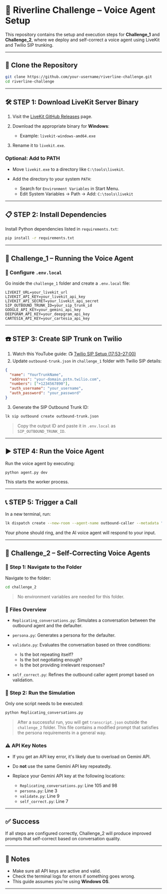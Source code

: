 # 🚀 Riverline Challenge – Voice Agent Setup

This repository contains the setup and execution steps for **Challenge\_1** and **Challenge\_2**, where we deploy and self-correct a voice agent using LiveKit and Twilio SIP trunking.

---

## 📆 Clone the Repository

```bash
git clone https://github.com/your-username/riverline-challenge.git
cd riverline-challenge
```

---

## 🛠️ STEP 1: Download LiveKit Server Binary

1. Visit the [LiveKit GitHub Releases](https://github.com/livekit/livekit-server/releases) page.
2. Download the appropriate binary for **Windows**:

   * Example: `livekit-windows-amd64.exe`
3. Rename it to `livekit.exe`.

### Optional: Add to PATH

* Move `livekit.exe` to a directory like `C:\tools\livekit`.
* Add the directory to your system `PATH`:

  * Search for `Environment Variables` in Start Menu.
  * Edit System Variables → Path → Add: `C:\tools\livekit`

---

## 📋 STEP 2: Install Dependencies

Install Python dependencies listed in `requirements.txt`:

```bash
pip install -r requirements.txt
```

---

## 🎯 Challenge\_1 – Running the Voice Agent

### 🔧 Configure `.env.local`

Go inside the `challenge_1` folder and create a `.env.local` file:

```env
LIVEKIT_URL=your_livekit_url
LIVEKIT_API_KEY=your_livekit_api_key
LIVEKIT_API_SECRET=your_livekit_api_secret
SIP_OUTBOUND_TRUNK_ID=your_sip_trunk_id
GOOGLE_API_KEY=your_gemini_api_key
DEEPGRAM_API_KEY=your_deepgram_api_key
CARTESIA_API_KEY=your_cartesia_api_key
```

---

## ☎️ STEP 3: Create SIP Trunk on Twilio

1. Watch this YouTube guide:
   📺 [Twilio SIP Setup (17:53–27:00)](https://www.youtube.com/watch?v=1PA1QoRhddw&t=1073s)
2. Update `outbound-trunk.json` in `challenge_1` folder with Twilio SIP details:

```json
{
  "name": "YourTrunkName",
  "address": "your-domain.pstn.twilio.com",
  "numbers": ["+1234567890"],
  "auth_username": "your_username",
  "auth_password": "your_password"
}
```

3. Generate the SIP Outbound Trunk ID:

```bash
lk sip outbound create outbound-trunk.json
```

> Copy the output ID and paste it in `.env.local` as `SIP_OUTBOUND_TRUNK_ID`.

---

## ▶️ STEP 4: Run the Voice Agent

Run the voice agent by executing:

```bash
python agent.py dev
```

This starts the worker process.

---

## 📞 STEP 5: Trigger a Call

In a new terminal, run:

```bash
lk dispatch create --new-room --agent-name outbound-caller --metadata "{\"phone_number\": \"+YourPhoneNumber\"}"
```

Your phone should ring, and the AI voice agent will respond to your input.

---

## 🔄 Challenge\_2 – Self-Correcting Voice Agents

### 🔧 Step 1: Navigate to the Folder

Navigate to the folder:

```bash
cd challenge_2
```

> No environment variables are needed for this folder.

### 📂 Files Overview

* `Replicating_conversations.py`: Simulates a conversation between the outbound agent and the defaulter.
* `persona.py`: Generates a persona for the defaulter.
* `validate.py`: Evaluates the conversation based on three conditions:

  * Is the bot repeating itself?
  * Is the bot negotiating enough?
  * Is the bot providing irrelevant responses?
* `self_correct.py`: Refines the outbound caller agent prompt based on validation.

### 📅 Step 2: Run the Simulation

Only one script needs to be executed:

```bash
python Replicating_conversations.py
```

> After a successful run, you will get `transcript.json` outside the `challenge_2` folder. This file contains a modified prompt that satisfies the persona requirements in a general way.

### ⚠️ API Key Notes

* If you get an API key error, it's likely due to overload on Gemini API.
* Do **not** use the same Gemini API key repeatedly.
* Replace your Gemini API key at the following locations:

  * `Replicating_conversations.py`: Line 105 and 98
  * `persona.py`: Line 3
  * `validate.py`: Line 9
  * `self_correct.py`: Line 7

---

## ✅ Success

If all steps are configured correctly, Challenge\_2 will produce improved prompts that self-correct based on conversation quality.

---

## 📌 Notes

* Make sure all API keys are active and valid.
* Check the terminal logs for errors if something goes wrong.
* This guide assumes you're using **Windows OS**.

---
